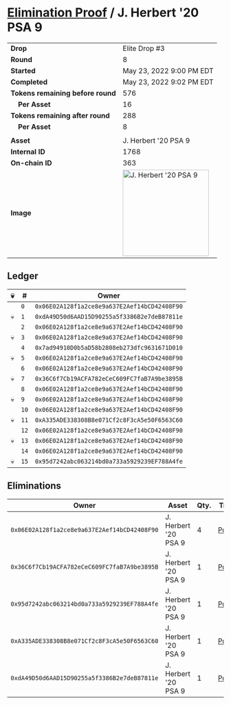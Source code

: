 # [Elimination Proof](./readme.md) / J. Herbert &#039;20 PSA 9

|||
|---|---|
| **Drop** | Elite Drop #3 |
| **Round** | 8 |
| **Started** | May 23, 2022 9:00 PM EDT |
| **Completed** | May 23, 2022 9:02 PM EDT |
| **Tokens remaining before round** | 576 |
| **&nbsp;&nbsp;&nbsp;&nbsp;Per Asset** | 16 |
| **Tokens remaining after round** | 288 |
| **&nbsp;&nbsp;&nbsp;&nbsp;Per Asset** | 8 |
| | |
| **Asset** | J. Herbert &#039;20 PSA 9 |
| **Internal ID** | 1768 |
| **On-chain ID** | 363 |
| **Image** | <img src="https://tcdn.blokpax.com/9648a5d9-1842-4f5a-b0eb-51d9e32081c7/b5f4763b4fffe8ac2ffb2f406c62eb72a3b782b3a23cb895586474432a2c922d.png" height="200" alt="J. Herbert &#039;20 PSA 9" /> |

## Ledger

| 💀 | # | Owner |
| --- | --- | --- |
|  | `0` | `0x06E02A128f1a2ce8e9a637E2Aef14bCD42408F90` |
| 💀 | `1` | `0xdA49D50d6AAD15D90255a5f3386B2e7deB87811e` |
|  | `2` | `0x06E02A128f1a2ce8e9a637E2Aef14bCD42408F90` |
| 💀 | `3` | `0x06E02A128f1a2ce8e9a637E2Aef14bCD42408F90` |
|  | `4` | `0x7ad94910D0b5aD58b2808eb273dfc9631671D010` |
| 💀 | `5` | `0x06E02A128f1a2ce8e9a637E2Aef14bCD42408F90` |
|  | `6` | `0x06E02A128f1a2ce8e9a637E2Aef14bCD42408F90` |
| 💀 | `7` | `0x36C6f7Cb19ACFA782eCeC609FC7faB7A9be3895B` |
|  | `8` | `0x06E02A128f1a2ce8e9a637E2Aef14bCD42408F90` |
| 💀 | `9` | `0x06E02A128f1a2ce8e9a637E2Aef14bCD42408F90` |
|  | `10` | `0x06E02A128f1a2ce8e9a637E2Aef14bCD42408F90` |
| 💀 | `11` | `0xA335ADE338308B8e071Cf2c8F3cA5e50F6563C60` |
|  | `12` | `0x06E02A128f1a2ce8e9a637E2Aef14bCD42408F90` |
| 💀 | `13` | `0x06E02A128f1a2ce8e9a637E2Aef14bCD42408F90` |
|  | `14` | `0x06E02A128f1a2ce8e9a637E2Aef14bCD42408F90` |
| 💀 | `15` | `0x95d7242abc063214bd0a733a5929239EF788A4fe` |


## Eliminations

| Owner | Asset | Qty. | Transaction |
| --- | --- | --- | --- |
| `0x06E02A128f1a2ce8e9a637E2Aef14bCD42408F90` | J. Herbert '20 PSA 9 | 4 | [Polygonscan](https://polygonscan.com/tx/0x9d9b236c626993b00b5edf8eb6a148c0d6dc9293e2ce94373ee719dee573c570) |
| `0x36C6f7Cb19ACFA782eCeC609FC7faB7A9be3895B` | J. Herbert '20 PSA 9 | 1 | [Polygonscan](https://polygonscan.com/tx/0xc11c3dd32550f3662c7dab73373e58b22c86d393563cc1be8ca5ae3ae9c92af1) |
| `0x95d7242abc063214bd0a733a5929239EF788A4fe` | J. Herbert '20 PSA 9 | 1 | [Polygonscan](https://polygonscan.com/tx/0xa19bf776d93524a6868e7d923d158955e0adec3a54bdc4eee0b28cbac624043b) |
| `0xA335ADE338308B8e071Cf2c8F3cA5e50F6563C60` | J. Herbert '20 PSA 9 | 1 | [Polygonscan](https://polygonscan.com/tx/0x03822b63d81e8b7b4b59174bbea4a90e337db5c17dc60b59dada723c75916264) |
| `0xdA49D50d6AAD15D90255a5f3386B2e7deB87811e` | J. Herbert '20 PSA 9 | 1 | [Polygonscan](https://polygonscan.com/tx/0xf44e5f8484983cbdfc9275e5e61004ec2c836ec6d4db98b5ddeb85e80e693ba8) |
